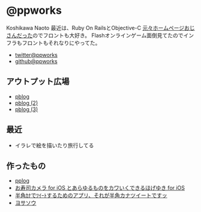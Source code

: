 # @ppworks

Koshikawa Naoto
最近は、Ruby On RailsとObjective-C
[元々ホームページおじさんだった](http://ppworks.hatenablog.jp/entry/2013/05/11/003911)のでフロントも大好き。
Flashオンラインゲーム面倒見てたのでインフラもフロントもそれなりにやってた。


* [twitter@ppworks](https://twitter.com/ppworks)
* [github@ppworks](https://github.com/ppworks)

## アウトプット広場

* [pblog](http://ppworks.hatenablog.jp/)
* [pblog (2)](http://ppworks.hatenadiary.jp/)
* [pblog (3)](http://ppworks.hateblo.jp/)


## 最近

* イラレで絵を描いたり旅行してる

## 作ったもの

* [pplog](https://pplog.net)
* [お寿司カメラ for iOS とあらゆるものをカワいくできるほげゆき for iOS](http://ppworks.hatenablog.jp/entry/2014/07/26/103801)
* [半角ｶﾅでﾂｲｰﾄするためのアプリ、それが半角カナツイートですッ](http://ppworks.hatenablog.jp/entry/hankaku_tweet)
* [ヨサソウ](https://yosasou.herokuapp.com/)
